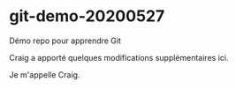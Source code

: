 git-demo-20200527
=================

Démo repo pour apprendre Git

Craig a apporté quelques modifications supplémentaires ici.

Je m'appelle Craig.
